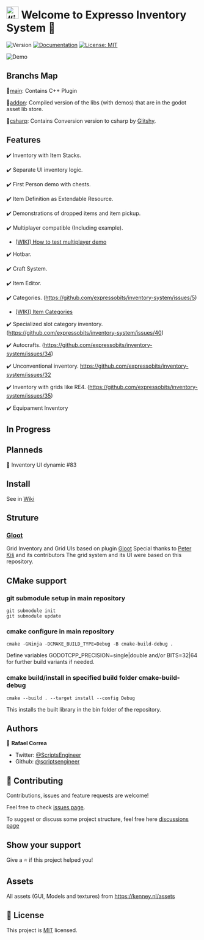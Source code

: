 # <img src="https://raw.githubusercontent.com/expressobits/inventory-system/addon/icon.png" alt= “icon” width="32" height="32"> Welcome to Expresso Inventory System 👋
![Version](https://img.shields.io/badge/version-2.1.8-blue.svg?cacheSeconds=2592000)
[![Documentation](https://img.shields.io/badge/documentation-no-red.svg)](https://github.com/ExpressoBits/inventory-system/wiki)
[![License: MIT](https://img.shields.io/badge/License-MIT-yellow.svg)](MIT)

![Demo](https://raw.githubusercontent.com/wiki/ExpressoBits/inventory-system/demo.gif)

## Branchs Map

🪹[main](https://github.com/expressobits/inventory-system/tree/main): Contains C++ Plugin

🪹[addon](https://github.com/expressobits/inventory-system/tree/addon): Compiled version of the libs (with demos) that are in the godot asset lib store.

🪹[csharp](https://github.com/expressobits/inventory-system/tree/csharp): Contains Conversion version to csharp by [Glitshy](https://github.com/Glitshy).


## Features

✔️ Inventory with Item Stacks.

✔️ Separate UI inventory logic.

✔️ First Person demo with chests.

<!-- ✔️ Fully commented core and UI code. -->

✔️ Item Definition as Extendable Resource.

✔️ Demonstrations of dropped items and item pickup.

✔️ Multiplayer compatible (Including example).

  - [[WIKI] How to test multiplayer demo](https://github.com/expressobits/inventory-system/wiki/How-to-test-multiplayer-demo)
 
✔️ Hotbar.

✔️ Craft System.

✔️ Item Editor.

✔️ Categories. (https://github.com/expressobits/inventory-system/issues/5)

  - [[WIKI] Item Categories](https://github.com/expressobits/inventory-system/wiki/Item-Categories)

✔️ Specialized slot category inventory. (https://github.com/expressobits/inventory-system/issues/40)

✔️ Autocrafts. (https://github.com/expressobits/inventory-system/issues/34)

✔️ Unconventional inventory. https://github.com/expressobits/inventory-system/issues/32

✔️ Inventory with grids like RE4. (https://github.com/expressobits/inventory-system/issues/35)

✔️ Equipament Inventory

## In Progress

## Planneds

📅 Inventory UI dynamic #83

## Install
See in [Wiki](https://github.com/ExpressoBits/inventory-system/wiki)

## Struture
### [Gloot](https://github.com/peter-kish/gloot)
Grid Inventory and Grid UIs based on plugin [Gloot](https://github.com/peter-kish/gloot)
Special thanks to [Peter Kiš](https://github.com/peter-kish) and its contributors
The grid system and its UI were based on this repository.

## CMake support

### git submodule setup in main repository
`git submodule init`  
`git submodule update`

### cmake configure in main repository
`cmake -GNinja -DCMAKE_BUILD_TYPE=Debug -B cmake-build-debug .`

Define variables GODOTCPP_PRECISION=single|double and/or BITS=32|64 for further build variants if needed.

### cmake build/install in specified build folder cmake-build-debug
`cmake --build . --target install --config Debug`

This installs the built library in the bin folder of the repository.

## Authors

👤 **Rafael Correa**
* Twitter: [@ScriptsEngineer](https://twitter.com/ScriptsEngineer)
* Github: [@scriptsengineer](https://github.com/scriptsengineer)

## 🤝 Contributing

Contributions, issues and feature requests are welcome!

Feel free to check [issues page](https://github.com/ExpressoBits/inventory-system/issues).

To suggest or discuss some project structure, feel free here [discussions page](https://github.com/expressobits/inventory-system/discussions)


## Show your support

Give a ⭐️ if this project helped you!

## Assets

All assets (GUI, Models and textures) from https://kenney.nl/assets


## 📝 License

This project is [MIT](MIT) licensed.

